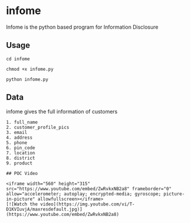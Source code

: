 # infome
Infome is the python based program for Information Disclosure
## Usage
```cd infome```

```chmod +x infome.py```

```python infome.py```

## Data

infome gives the full information of customers

```
1. full_name
2. customer_profile_pics
3. email
4. address
5. phone
6. pin_code
7. location
8. district
9. product

## POC Video

<iframe width="560" height="315" src="https://www.youtube.com/embed/ZwRvkxNB2a8" frameborder="0" allow="accelerometer; autoplay; encrypted-media; gyroscope; picture-in-picture" allowfullscreen></iframe>
[![Watch the video](https://img.youtube.com/vi/T-D1KVIuvjA/maxresdefault.jpg)](https://www.youtube.com/embed/ZwRvkxNB2a8)
